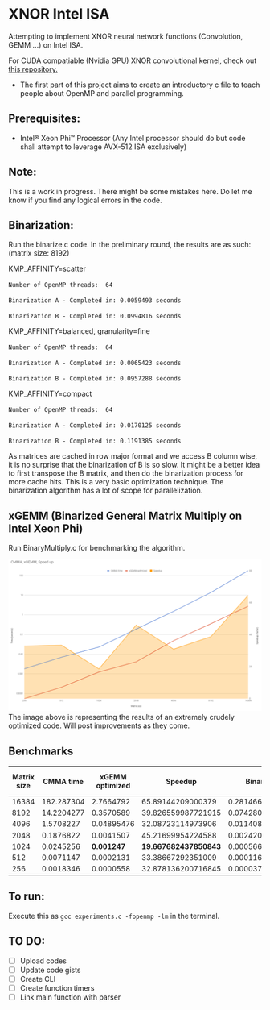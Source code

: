 # XNOR Intel ISA
Attempting to implement XNOR neural network functions (Convolution, GEMM ...) on Intel ISA.

For CUDA compatiable (Nvidia GPU) XNOR convolutional kernel, check out [this repository.](https://github.com/akhauriyash/XNOR-convolution)

  * The first part of this project aims to create an introductory c file to teach people about OpenMP and parallel programming.
  
##  Prerequisites:
  * Intel® Xeon Phi™ Processor (Any Intel processor should do but code shall attempt to leverage AVX-512 ISA exclusively)
    
##  Note:
  This is a work in progress. There might be some mistakes here. 
  Do let me know if you find any logical errors in the code.
  
## Binarization:
  Run the binarize.c code. In the preliminary round, the results are as such:
  (matrix size: 8192)

KMP_AFFINITY=scatter 

`Number of OpenMP threads:  64`

`Binarization A - Completed in: 0.0059493 seconds`

`Binarization B - Completed in: 0.0994816 seconds`

KMP_AFFINITY=balanced, granularity=fine

`Number of OpenMP threads:  64`

`Binarization A - Completed in: 0.0065423 seconds`

`Binarization B - Completed in: 0.0957288 seconds`

KMP_AFFINITY=compact

`Number of OpenMP threads:  64`

`Binarization A - Completed in: 0.0170125 seconds`

`Binarization B - Completed in: 0.1191385 seconds`

As matrices are cached in row major format and we access B column wise, it is no surprise that the binarization of B is so slow. It might be a better idea to first transpose the B matrix, and then do the binarization process for more cache hits. This is a very basic optimization technique. The binarization algorithm has a lot of scope for parallelization. 

## xGEMM (Binarized General Matrix Multiply on Intel Xeon Phi)

Run BinaryMultiply.c for benchmarking the algorithm.

![Alt text](https://github.com/akhauriyash/XNOR-Intel-ISA/blob/master/xGEMM%20opt%20bmark.png?raw=true)
The image above is representing the results of an extremely crudely optimized code. Will post improvements as they come.

## Benchmarks

|  Matrix size | CMMA time | xGEMM optimized | **Speedup** | Binarization time | XNOR GEMM time | **Speedup** |
|  ------ | ------ | ------ | ------ | ------ | ------ | ------ |
|  16384 | 182.287304 | 2.7664792 | 65.89144209000379 | 0.2814668 | 41.75 | 4.3661629700598805 |
|  8192 | 14.2204277 | 0.3570589 | 39.826559987721915 | 0.0742801 | 4.4938908 | 3.1643910216954985 |
|  4096 | 1.5708227 | 0.04895476 | 32.08723114973906 | 0.0114089 | 0.0889784 | 17.65397781933593 |
|  2048 | 0.1876822 | 0.0041507 | 45.21699954224588 | 0.0024204 | 0.0082477 | 22.755701589534052 |
|  1024 | 0.0245256 | **0.001247** | **19.667682437850843** | 0.0005667000000000001 | 0.0009867 | 24.8561872909699 |
|  512 | 0.0071147 | 0.0002131 | 33.38667292351009 | 0.0001167 | 0.0003532 | 20.143544733861834 |
|  256 | 0.0018346 | 0.0000558 | 32.878136200716845 | 0.0000371 | 0.0000724 | 25.339779005524864 |


## To run:
   Execute this as
 	`gcc experiments.c -fopenmp -lm`
  	in the terminal.

 
 
##  TO DO:
  - [ ] Upload codes
  - [ ] Update code gists
  - [ ] Create CLI
  - [ ] Create function timers
  - [ ] Link main function with parser
